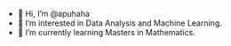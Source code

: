 - 👋 Hi, I’m @apuhaha
- 👀 I’m interested in Data Analysis and Machine Learning.
- 🌱 I’m currently learning Masters in Mathematics.


<!---
apuhaha/apuhaha is a ✨ special ✨ repository because its `README.md` (this file) appears on your GitHub profile.
You can click the Preview link to take a look at your changes.
--->
